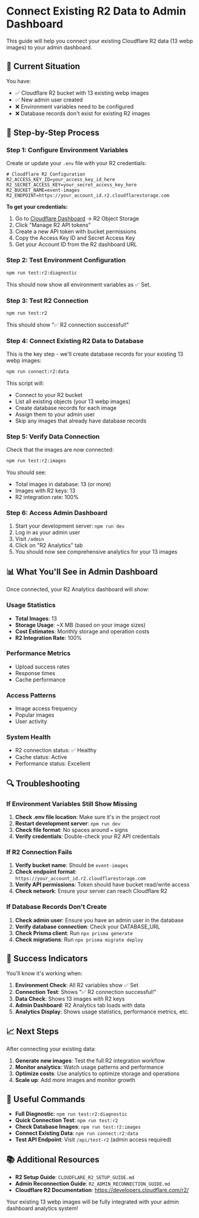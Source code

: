 # Connect Existing R2 Data to Admin Dashboard

This guide will help you connect your existing Cloudflare R2 data (13 webp images) to your admin dashboard.

## 🎯 Current Situation

You have:
- ✅ Cloudflare R2 bucket with 13 existing webp images
- ✅ New admin user created
- ❌ Environment variables need to be configured
- ❌ Database records don't exist for existing R2 images

## 🔧 Step-by-Step Process

### Step 1: Configure Environment Variables

Create or update your `.env` file with your R2 credentials:

```env
# Cloudflare R2 Configuration
R2_ACCESS_KEY_ID=your_access_key_id_here
R2_SECRET_ACCESS_KEY=your_secret_access_key_here
R2_BUCKET_NAME=event-images
R2_ENDPOINT=https://your_account_id.r2.cloudflarestorage.com
```

**To get your credentials:**
1. Go to [Cloudflare Dashboard](https://dash.cloudflare.com/) → R2 Object Storage
2. Click "Manage R2 API tokens"
3. Create a new API token with bucket permissions
4. Copy the Access Key ID and Secret Access Key
5. Get your Account ID from the R2 dashboard URL

### Step 2: Test Environment Configuration

```bash
npm run test:r2:diagnostic
```

This should now show all environment variables as ✅ Set.

### Step 3: Test R2 Connection

```bash
npm run test:r2
```

This should show "✅ R2 connection successful!"

### Step 4: Connect Existing R2 Data to Database

This is the key step - we'll create database records for your existing 13 webp images:

```bash
npm run connect:r2:data
```

This script will:
- Connect to your R2 bucket
- List all existing objects (your 13 webp images)
- Create database records for each image
- Assign them to your admin user
- Skip any images that already have database records

### Step 5: Verify Data Connection

Check that the images are now connected:

```bash
npm run test:r2:images
```

You should see:
- Total images in database: 13 (or more)
- Images with R2 keys: 13
- R2 integration rate: 100%

### Step 6: Access Admin Dashboard

1. Start your development server: `npm run dev`
2. Log in as your admin user
3. Visit `/admin`
4. Click on "R2 Analytics" tab
5. You should now see comprehensive analytics for your 13 images

## 📊 What You'll See in Admin Dashboard

Once connected, your R2 Analytics dashboard will show:

### Usage Statistics
- **Total Images**: 13
- **Storage Usage**: ~X MB (based on your image sizes)
- **Cost Estimates**: Monthly storage and operation costs
- **R2 Integration Rate**: 100%

### Performance Metrics
- Upload success rates
- Response times
- Cache performance

### Access Patterns
- Image access frequency
- Popular images
- User activity

### System Health
- R2 connection status: ✅ Healthy
- Cache status: Active
- Performance status: Excellent

## 🔍 Troubleshooting

### If Environment Variables Still Show Missing

1. **Check .env file location**: Make sure it's in the project root
2. **Restart development server**: `npm run dev`
3. **Check file format**: No spaces around `=` signs
4. **Verify credentials**: Double-check your R2 API credentials

### If R2 Connection Fails

1. **Verify bucket name**: Should be `event-images`
2. **Check endpoint format**: `https://your_account_id.r2.cloudflarestorage.com`
3. **Verify API permissions**: Token should have bucket read/write access
4. **Check network**: Ensure your server can reach Cloudflare R2

### If Database Records Don't Create

1. **Check admin user**: Ensure you have an admin user in the database
2. **Verify database connection**: Check your DATABASE_URL
3. **Check Prisma client**: Run `npx prisma generate`
4. **Check migrations**: Run `npx prisma migrate deploy`

## 🎉 Success Indicators

You'll know it's working when:

1. **Environment Check**: All R2 variables show ✅ Set
2. **Connection Test**: Shows "✅ R2 connection successful!"
3. **Data Check**: Shows 13 images with R2 keys
4. **Admin Dashboard**: R2 Analytics tab loads with data
5. **Analytics Display**: Shows usage statistics, performance metrics, etc.

## 📈 Next Steps

After connecting your existing data:

1. **Generate new images**: Test the full R2 integration workflow
2. **Monitor analytics**: Watch usage patterns and performance
3. **Optimize costs**: Use analytics to optimize storage and operations
4. **Scale up**: Add more images and monitor growth

## 🔗 Useful Commands

- **Full Diagnostic**: `npm run test:r2:diagnostic`
- **Quick Connection Test**: `npm run test:r2`
- **Check Database Images**: `npm run test:r2:images`
- **Connect Existing Data**: `npm run connect:r2:data`
- **Test API Endpoint**: Visit `/api/test-r2` (admin access required)

## 📚 Additional Resources

- **R2 Setup Guide**: `CLOUDFLARE_R2_SETUP_GUIDE.md`
- **Admin Reconnection Guide**: `R2_ADMIN_RECONNECTION_GUIDE.md`
- **Cloudflare R2 Documentation**: https://developers.cloudflare.com/r2/

Your existing 13 webp images will be fully integrated with your admin dashboard analytics system! 